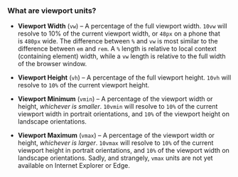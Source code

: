 
### What are viewport units?

- **Viewport Width** (`vw`) – A percentage of the full viewport width. `10vw` will resolve to 10% of the current viewport width, or `48px` on a phone that is `480px` wide. The difference between `%` and `vw` is most similar to the difference between `em` and `rem`. A `%` length is relative to local context (containing element) width, while a `vw` length is relative to the full width of the browser window.

- **Viewport Height** (`vh`) – A percentage of the full viewport height. `10vh` will resolve to `10%` of the current viewport height.

- **Viewport Minimum** (`vmin`) – A percentage of the viewport width or height, _whichever is smaller_. `10vmin` will resolve to `10%` of the current viewport width in portrait orientations, and `10%` of the viewport height on landscape orientations.

- **Viewport Maximum** (`vmax`) – A percentage of the viewport width or height, _whichever is larger_. `10vmax` will resolve to `10%` of the current viewport height in portrait orientations, and `10%` of the viewport width on landscape orientations. Sadly, and strangely, `vmax` units are not yet available on Internet Explorer or Edge.